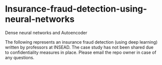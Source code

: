 # Insurance-fraud-detection-using-neural-networks
Dense neural networks and Autoencoder

The following represents an insurance fraud detection (using deep learning) written by professors at INSEAD. The case study has not been shared due to confidentiality
measures in place. Please email the repo owner in case of any questions.
